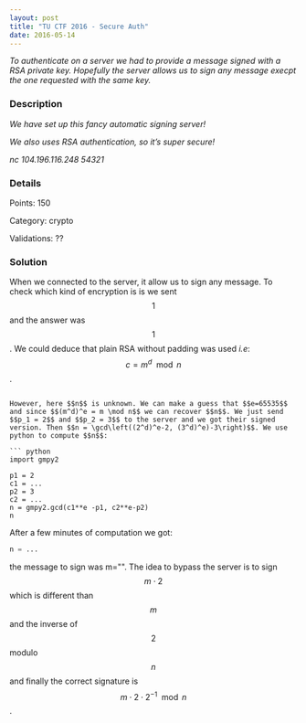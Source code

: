 ```yaml
---
layout: post
title: "TU CTF 2016 - Secure Auth"
date: 2016-05-14
---
```


*To authenticate on a server we had to provide a message signed with a RSA private key. Hopefully the server allows us to sign any message execpt the one requested with the same key.*

<!--more-->


### Description

*We have set up this fancy automatic signing server!*

*We also uses RSA authentication, so it’s super secure!*

*nc 104.196.116.248 54321*

### Details

Points:      150

Category:    crypto

Validations: ??

### Solution

When we connected to the server, it allow us to sign any message. To check which kind of encryption is is we sent $$1$$ and the answer was $$1$$. We could deduce that plain RSA without padding was used *i.e*: $$c = m^d \mod n$$.
```

However, here $$n$$ is unknown. We can make a guess that $$e=65535$$ and since $$(m^d)^e = m \mod n$$ we can recover $$n$$. We just send $$p_1 = 2$$ and $$p_2 = 3$$ to the server and we got their signed version. Then $$n = \gcd\left((2^d)^e-2, (3^d)^e)-3\right)$$. We use python to compute $$n$$:

``` python
import gmpy2

p1 = 2
c1 = ...
p2 = 3
c2 = ...
n = gmpy2.gcd(c1**e -p1, c2**e-p2)
n
```

After a few minutes of computation we got:
``` python
n = ...
```

the message to sign was m="". The idea to bypass the server is to sign $$m\cdot 2$$ which is different than $$m$$ and the inverse of $$2$$ modulo $$n$$ and finally the correct signature is $$m\cdot 2 \cdot 2^{-1} \mod n$$.

